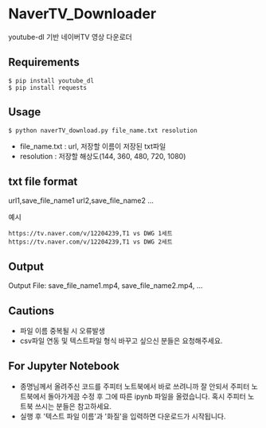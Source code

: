 # NaverTV_Downloader
youtube-dl 기반 네이버TV 영상 다운로더   

## Requirements
```
$ pip install youtube_dl
$ pip install requests
```
## Usage
```
$ python naverTV_download.py file_name.txt resolution
```
- file_name.txt : url, 저장할 이름이 저장된 txt파일
- resolution : 저장할 해상도(144, 360, 480, 720, 1080)

## txt file format
url1,save_file_name1
url2,save_file_name2
...

예시
```
https://tv.naver.com/v/12204239,T1 vs DWG 1세트
https://tv.naver.com/v/12204239,T1 vs DWG 2세트
```

## Output
Output File: save_file_name1.mp4, save_file_name2.mp4, ...

## Cautions
 - 파일 이름 중복될 시 오류발생
 - csv파일 연동 및 텍스트파일 형식 바꾸고 싶으신 분들은 요청해주세요.

## For Jupyter Notebook
- 종명님께서 올려주신 코드를 주피터 노트북에서 바로 쓰려니까 잘 안되서 주피터 노트북에서 돌아가게끔
수정 후 그에 따른 ipynb 파일을 올렸습니다. 혹시 주피터 노트북 쓰시는 분들은 참고하세요.
- 실행 후 '텍스트 파일 이름'과 '화질'을 입력하면 다운로드가 시작됩니다.
